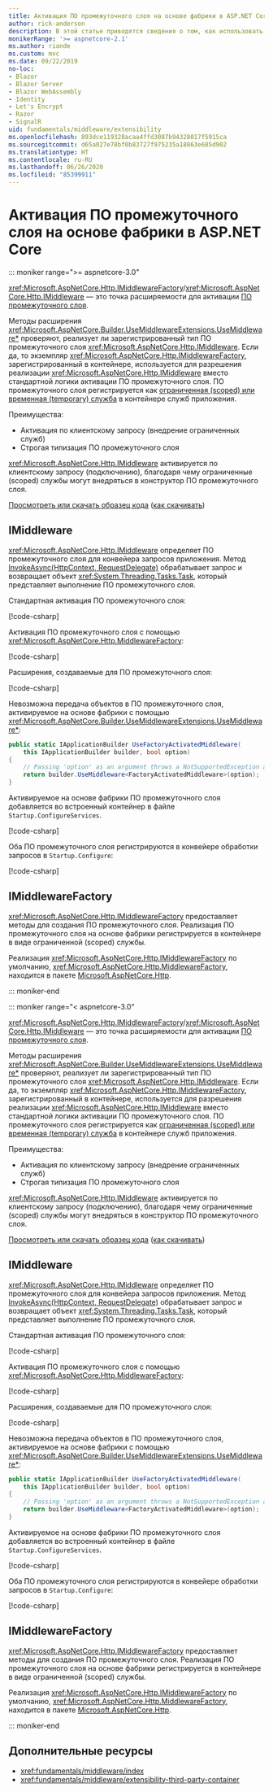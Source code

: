 ```yaml
---
title: Активация ПО промежуточного слоя на основе фабрики в ASP.NET Core
author: rick-anderson
description: В этой статье приводятся сведения о том, как использовать строго типизированное ПО промежуточного слоя с реализацией активации на основе фабрики в ASP.NET Core.
monikerRange: '>= aspnetcore-2.1'
ms.author: riande
ms.custom: mvc
ms.date: 09/22/2019
no-loc:
- Blazor
- Blazor Server
- Blazor WebAssembly
- Identity
- Let's Encrypt
- Razor
- SignalR
uid: fundamentals/middleware/extensibility
ms.openlocfilehash: 893dce119328acaa4ffd3087b94328017f5915ca
ms.sourcegitcommit: d65a027e78bf0b83727f975235a18863e685d902
ms.translationtype: HT
ms.contentlocale: ru-RU
ms.lasthandoff: 06/26/2020
ms.locfileid: "85399911"
---
```

# <a name="factory-based-middleware-activation-in-aspnet-core"></a>Активация ПО промежуточного слоя на основе фабрики в ASP.NET Core

::: moniker range=">= aspnetcore-3.0"

<xref:Microsoft.AspNetCore.Http.IMiddlewareFactory>/<xref:Microsoft.AspNetCore.Http.IMiddleware> — это точка расширяемости для активации [ПО промежуточного слоя](xref:fundamentals/middleware/index).

Методы расширения <xref:Microsoft.AspNetCore.Builder.UseMiddlewareExtensions.UseMiddleware*> проверяют, реализует ли зарегистрированный тип ПО промежуточного слоя <xref:Microsoft.AspNetCore.Http.IMiddleware>. Если да, то экземпляр <xref:Microsoft.AspNetCore.Http.IMiddlewareFactory>, зарегистрированный в контейнере, используется для разрешения реализации <xref:Microsoft.AspNetCore.Http.IMiddleware> вместо стандартной логики активации ПО промежуточного слоя. ПО промежуточного слоя регистрируется как [ограниченная (scoped) или временная (temporary) служба](xref:fundamentals/dependency-injection#service-lifetimes) в контейнере служб приложения.

Преимущества:

* Активация по клиентскому запросу (внедрение ограниченных служб)
* Строгая типизация ПО промежуточного слоя

<xref:Microsoft.AspNetCore.Http.IMiddleware> активируется по клиентскому запросу (подключению), благодаря чему ограниченные (scoped) службы могут внедряться в конструктор ПО промежуточного слоя.

[Просмотреть или скачать образец кода](https://github.com/dotnet/AspNetCore.Docs/tree/master/aspnetcore/fundamentals/middleware/extensibility/samples) ([как скачивать](xref:index#how-to-download-a-sample))

## <a name="imiddleware"></a>IMiddleware

<xref:Microsoft.AspNetCore.Http.IMiddleware> определяет ПО промежуточного слоя для конвейера запросов приложения. Метод [InvokeAsync(HttpContext, RequestDelegate)](xref:Microsoft.AspNetCore.Http.IMiddleware.InvokeAsync*) обрабатывает запрос и возвращает объект <xref:System.Threading.Tasks.Task>, который представляет выполнение ПО промежуточного слоя.

Стандартная активация ПО промежуточного слоя:

[!code-csharp[](extensibility/samples/3.x/MiddlewareExtensibilitySample/Middleware/ConventionalMiddleware.cs?name=snippet1)]

Активация ПО промежуточного слоя с помощью <xref:Microsoft.AspNetCore.Http.MiddlewareFactory>:

[!code-csharp[](extensibility/samples/3.x/MiddlewareExtensibilitySample/Middleware/FactoryActivatedMiddleware.cs?name=snippet1)]

Расширения, создаваемые для ПО промежуточного слоя:

[!code-csharp[](extensibility/samples/3.x/MiddlewareExtensibilitySample/Middleware/MiddlewareExtensions.cs?name=snippet1)]

Невозможна передача объектов в ПО промежуточного слоя, активируемое на основе фабрики с помощью <xref:Microsoft.AspNetCore.Builder.UseMiddlewareExtensions.UseMiddleware*>:

```csharp
public static IApplicationBuilder UseFactoryActivatedMiddleware(
    this IApplicationBuilder builder, bool option)
{
    // Passing 'option' as an argument throws a NotSupportedException at runtime.
    return builder.UseMiddleware<FactoryActivatedMiddleware>(option);
}
```

Активируемое на основе фабрики ПО промежуточного слоя добавляется во встроенный контейнер в файле `Startup.ConfigureServices`.

[!code-csharp[](extensibility/samples/3.x/MiddlewareExtensibilitySample/Startup.cs?name=snippet1&highlight=6)]

Оба ПО промежуточного слоя регистрируются в конвейере обработки запросов в `Startup.Configure`:

[!code-csharp[](extensibility/samples/3.x/MiddlewareExtensibilitySample/Startup.cs?name=snippet2&highlight=12-13)]

## <a name="imiddlewarefactory"></a>IMiddlewareFactory

<xref:Microsoft.AspNetCore.Http.IMiddlewareFactory> предоставляет методы для создания ПО промежуточного слоя. Реализация ПО промежуточного слоя на основе фабрики регистрируется в контейнере в виде ограниченной (scoped) службы.

Реализация <xref:Microsoft.AspNetCore.Http.IMiddlewareFactory> по умолчанию, <xref:Microsoft.AspNetCore.Http.MiddlewareFactory>, находится в пакете [Microsoft.AspNetCore.Http](https://www.nuget.org/packages/Microsoft.AspNetCore.Http/).

::: moniker-end

::: moniker range="< aspnetcore-3.0"

<xref:Microsoft.AspNetCore.Http.IMiddlewareFactory>/<xref:Microsoft.AspNetCore.Http.IMiddleware> — это точка расширяемости для активации [ПО промежуточного слоя](xref:fundamentals/middleware/index).

Методы расширения <xref:Microsoft.AspNetCore.Builder.UseMiddlewareExtensions.UseMiddleware*> проверяют, реализует ли зарегистрированный тип ПО промежуточного слоя <xref:Microsoft.AspNetCore.Http.IMiddleware>. Если да, то экземпляр <xref:Microsoft.AspNetCore.Http.IMiddlewareFactory>, зарегистрированный в контейнере, используется для разрешения реализации <xref:Microsoft.AspNetCore.Http.IMiddleware> вместо стандартной логики активации ПО промежуточного слоя. ПО промежуточного слоя регистрируется как [ограниченная (scoped) или временная (temporary) служба](xref:fundamentals/dependency-injection#service-lifetimes) в контейнере служб приложения.

Преимущества:

* Активация по клиентскому запросу (внедрение ограниченных служб)
* Строгая типизация ПО промежуточного слоя

<xref:Microsoft.AspNetCore.Http.IMiddleware> активируется по клиентскому запросу (подключению), благодаря чему ограниченные (scoped) службы могут внедряться в конструктор ПО промежуточного слоя.

[Просмотреть или скачать образец кода](https://github.com/dotnet/AspNetCore.Docs/tree/master/aspnetcore/fundamentals/middleware/extensibility/samples) ([как скачивать](xref:index#how-to-download-a-sample))

## <a name="imiddleware"></a>IMiddleware

<xref:Microsoft.AspNetCore.Http.IMiddleware> определяет ПО промежуточного слоя для конвейера запросов приложения. Метод [InvokeAsync(HttpContext, RequestDelegate)](xref:Microsoft.AspNetCore.Http.IMiddleware.InvokeAsync*) обрабатывает запрос и возвращает объект <xref:System.Threading.Tasks.Task>, который представляет выполнение ПО промежуточного слоя.

Стандартная активация ПО промежуточного слоя:

[!code-csharp[](extensibility/samples/2.x/MiddlewareExtensibilitySample/Middleware/ConventionalMiddleware.cs?name=snippet1)]

Активация ПО промежуточного слоя с помощью <xref:Microsoft.AspNetCore.Http.MiddlewareFactory>:

[!code-csharp[](extensibility/samples/2.x/MiddlewareExtensibilitySample/Middleware/FactoryActivatedMiddleware.cs?name=snippet1)]

Расширения, создаваемые для ПО промежуточного слоя:

[!code-csharp[](extensibility/samples/2.x/MiddlewareExtensibilitySample/Middleware/MiddlewareExtensions.cs?name=snippet1)]

Невозможна передача объектов в ПО промежуточного слоя, активируемое на основе фабрики с помощью <xref:Microsoft.AspNetCore.Builder.UseMiddlewareExtensions.UseMiddleware*>:

```csharp
public static IApplicationBuilder UseFactoryActivatedMiddleware(
    this IApplicationBuilder builder, bool option)
{
    // Passing 'option' as an argument throws a NotSupportedException at runtime.
    return builder.UseMiddleware<FactoryActivatedMiddleware>(option);
}
```

Активируемое на основе фабрики ПО промежуточного слоя добавляется во встроенный контейнер в файле `Startup.ConfigureServices`.

[!code-csharp[](extensibility/samples/2.x/MiddlewareExtensibilitySample/Startup.cs?name=snippet1&highlight=6)]

Оба ПО промежуточного слоя регистрируются в конвейере обработки запросов в `Startup.Configure`:

[!code-csharp[](extensibility/samples/2.x/MiddlewareExtensibilitySample/Startup.cs?name=snippet2&highlight=13-14)]

## <a name="imiddlewarefactory"></a>IMiddlewareFactory

<xref:Microsoft.AspNetCore.Http.IMiddlewareFactory> предоставляет методы для создания ПО промежуточного слоя. Реализация ПО промежуточного слоя на основе фабрики регистрируется в контейнере в виде ограниченной (scoped) службы.

Реализация <xref:Microsoft.AspNetCore.Http.IMiddlewareFactory> по умолчанию, <xref:Microsoft.AspNetCore.Http.MiddlewareFactory>, находится в пакете [Microsoft.AspNetCore.Http](https://www.nuget.org/packages/Microsoft.AspNetCore.Http/).

::: moniker-end

## <a name="additional-resources"></a>Дополнительные ресурсы

* <xref:fundamentals/middleware/index>
* <xref:fundamentals/middleware/extensibility-third-party-container>

